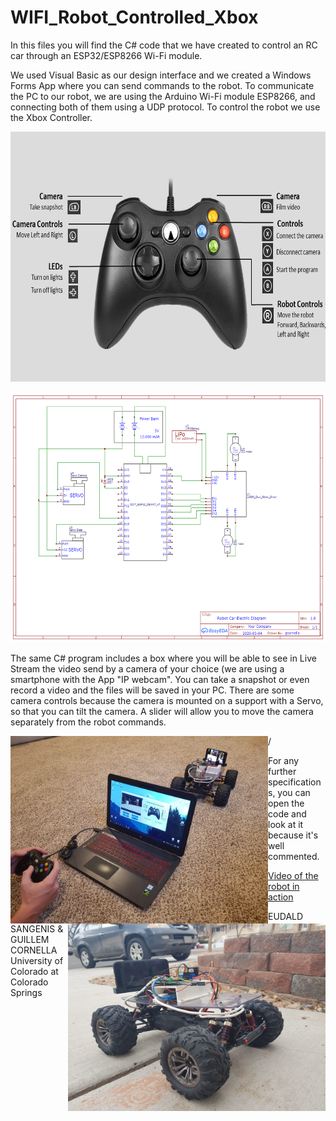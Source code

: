 # WIFI_Robot_Controlled_Xbox
 
In this files you will find the C# code that we have created to control an RC car through an ESP32/ESP8266 Wi-Fi module.

We used Visual Basic as our design interface and we created a Windows Forms App where you can send commands to the robot. To communicate the PC to our robot, we are using the Arduino Wi-Fi module ESP8266, and connecting both of them using a UDP protocol. To control the robot we use the Xbox Controller.

<p align = "center">
  <img width="700" height="400" src="assets/xbox_controls.png">
</p>
<p align = "center">
  <img width="700" height="400" src="assets/SCHEMATIC_ROBOT_CAR.png">
</p>

The same C# program includes a box where you will be able to see in Live Stream the video send by a camera of your choice (we are using a smartphone with the App "IP webcam". You can take a snapshot or even record a video and the files will be saved in your PC. There are some camera controls because the camera is mounted on a support with a Servo, so that you can tilt the camera. A slider will allow you to move the camera separately from the robot commands.

<p align = "center">
  <img align = "left"  width="412" height="300" src="assets/im_1.jpeg">
  <img align = "right" width="412" height="300" src="assets/im_2.jpeg">
</p>/

For any further specifications, you can open the code and look at it because it's well commented.

[Video of the robot in action](https://www.youtube.com/watch?v=SE_PlRrKgRI)

EUDALD SANGENIS & GUILLEM CORNELLA University of Colorado at Colorado Springs
